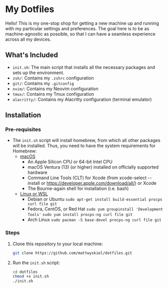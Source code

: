 # My Dotfiles

Hello! This is my one-stop shop for getting a new machine up and running with my particular settings and preferences.
The goal here is to be as machine-agnostic as possible, so that I can have a seamless experience across all my devices.

## What's Included
- `init.sh`: The main script that installs all the necessary packages and sets up the environment.
- `zsh/`: Contains my `.zshrc` configuration
- `git/`: Contains my `.gitconfig`
- `nvim/`: Contains my Neovim configuration
- `tmux/`: Contains my Tmux configuration
- `alacritty/`: Contains my Alacritty configuration (terminal emulator)

## Installation
### Pre-requisites
- The `init.sh` script will install homebrew, from which all other packages will be installed. Thus, you need to have the system requirements for Homebrew:
    - [macOS](https://docs.brew.sh/Installation#macos-requirements)
        - An Apple Silicon CPU or 64-bit Intel CPU
        - macOS Ventura (13) (or higher) installed on officially supported hardware
        - Command Line Tools (CLT) for Xcode (from xcode-select --install or https://developer.apple.com/download/all/) or Xcode
        - The Bourne-again shell for installation (i.e. bash)
    - [Linux or WSL](https://docs.brew.sh/Homebrew-on-Linux#requirements)
        - Debian or Ubuntu
            `sudo apt-get install build-essential procps curl file git`
        - Fedora, CentOS, or Red Hat
            `sudo yum groupinstall 'Development Tools'`
            `sudo yum install procps-ng curl file git`
        - Arch Linux
            `sudo pacman -S base-devel procps-ng curl file git`

### Steps
1. Clone this repository to your local machine:
    ```bash
    git clone https://github.com/mattwyskiel/dotfiles.git
    ```
2. Run the `init.sh` script:
    ```bash
    cd dotfiles
    chmod +x init.sh
    ./init.sh
    ```
